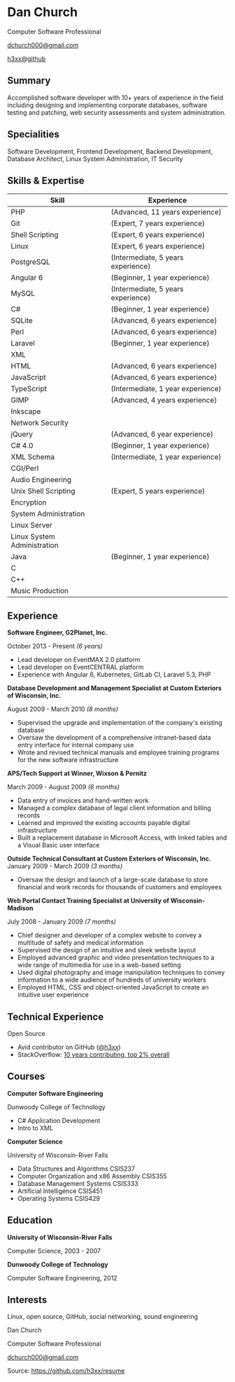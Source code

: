 Dan Church
==========

Computer Software Professional

dchurch000@gmail.com

[h3xx@github](https://github.com/h3xx)

Summary
-------

Accomplished software developer with 10+ years of experience in the field
including designing and implementing corporate databases, software testing and
patching, web security assessments and system administration.

Specialities
------------

Software Development, Frontend Development, Backend Development, Database
Architect, Linux System Administration, IT Security

Skills & Expertise
------------------

| Skill                           | Experience
| ------------------------------- | ----------------------------------
| PHP                             | (Advanced, 11 years experience)
| Git                             | (Expert, 7 years experience)
| Shell Scripting                 | (Expert, 6 years experience)
| Linux                           | (Expert, 6 years experience)
| PostgreSQL                      | (Intermediate, 5 years experience)
| Angular 6                       | (Beginner, 1 year experience)
| MySQL                           | (Intermediate, 5 years experience)
| C#                              | (Beginner, 1 year experience)
| SQLite                          | (Advanced, 6 years experience)
| Perl                            | (Advanced, 6 years experience)
| Laravel                         | (Beginner, 1 year experience)
| XML                             |
| HTML                            | (Advanced, 6 years experience)
| JavaScript                      | (Advanced, 6 years experience)
| TypeScript                      | (Intermediate, 1 year experience)
| GIMP                            | (Advanced, 4 years experience)
| Inkscape                        |
| Network Security                |
| jQuery                          | (Advanced, 6 year experience)
| C# 4.0                          | (Beginner, 1 year experience)
| XML Schema                      | (Intermediate, 1 year experience)
| CGI/Perl                        |
| Audio Engineering               |
| Unix Shell Scripting            | (Expert, 5 years experience)
| Encryption                      |
| System Administration           |
| Linux Server                    |
| Linux System Administration     |
| Java                            | (Beginner, 1 year experience)
| C
| C++
| Music Production

Experience
----------

**Software Engineer, G2Planet, Inc.**

October 2013 - Present *(6 years)*

* Lead developer on EventMAX 2.0 platform
* Lead developer on EventCENTRAL platform
* Experience with Angular 6, Kubernetes, GitLab CI, Laravel 5.3, PHP

**Database Development and Management Specialist at Custom Exteriors of
Wisconsin, Inc.**

August 2009 - March 2010 *(8 months)*

* Supervised the upgrade and implementation of the company's existing database
* Oversaw the development of a comprehensive intranet-based data entry
  interface for internal company use
* Wrote and revised technical manuals and employee training programs for the
  new software infrastructure

**APS/Tech Support at Winner, Wixson & Pernitz**

March 2009 - August 2009 *(6 months)*

* Data entry of invoices and hand-written work
* Managed a complex database of legal client information and billing records
* Learned and improved the existing accounts payable digital infrastructure
* Built a replacement database in Microsoft Access, with linked tables and a
  Visual Basic user interface

**Outside Technical Consultant at Custom Exteriors of Wisconsin, Inc.**
January 2009 - March 2009 *(3 months)*

* Oversaw the design and launch of a large-scale database to store financial
  and work records for thousands of customers and employees

**Web Portal Contact Training Specialist at University of Wisconsin-Madison**

July 2008 - January 2009 *(7 months)*

* Chief designer and developer of a complex website to convey a multitude of
  safety and medical information
* Supervised the design of an intuitive and sleek website layout
* Employed advanced graphic and video presentation techniques to a wide range
  of multimedia for use in a web-based setting
* Used digital photography and image manipulation techniques to convey
  information to a wide audience of hundreds of university workers
* Employed HTML, CSS and object-oriented JavaScript to create an intuitive user
  experience

Technical Experience
--------------------

Open Source

* Avid contributor on GitHub ([@h3xx](https://github.com/h3xx))
* StackOverflow: [10 years contributing, top 2% overall](https://stackexchange.com/leagues/1/alltime/stackoverflow/2008-07-31/237955#237955)

Courses
-------

**Computer Software Engineering**

Dunwoody College of Technology

* C# Application Development
* Intro to XML

**Computer Science**

University of Wisconsin-River Falls

* Data Structures and Algorithms	CSIS237
* Computer Organization and x86 Assembly	CSIS355
* Database Management Systems	CSIS333
* Artificial Intelligence	CSIS451
* Operating Systems	CSIS429

Education
---------

**University of Wisconsin-River Falls**

Computer Science, 2003 - 2007

**Dunwoody College of Technology**

Computer Software Engineering, 2012

Interests
---------

Linux, open source, GitHub, social networking, sound engineering


Dan Church

Computer Software Professional

dchurch000@gmail.com

Source: https://github.com/h3xx/resume
